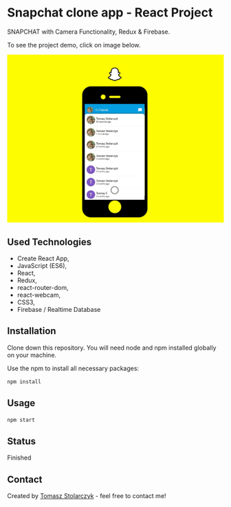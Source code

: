# Snapchat clone app - React Project
SNAPCHAT with Camera Functionality, Redux & Firebase.

To see the project demo, click on image below.

[![](https://github.com/tomasz0705/snapchat-clone/blob/master/src/assets/snapchat.jpg?raw=true)](https://snapchat-clone-769ab.web.app/)

## Used Technologies
- Create React App,
- JavaScript (ES6),
- React,
- Redux,
- react-router-dom,
- react-webcam,
- CSS3,
- Firebase / Realtime Database

## Installation
Clone down this repository. You will need node and npm installed globally on your machine.

Use the npm to install all necessary packages:

```bash
npm install
```

## Usage

```bash
npm start
```

## Status
Finished

## Contact
Created by [Tomasz Stolarczyk](https://tomasz0705.github.io/) - feel free to contact me!